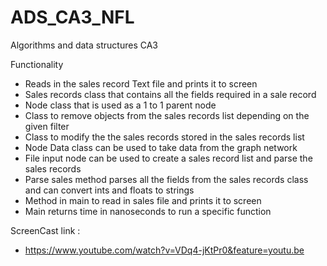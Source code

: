 # ADS_CA3_NFL

Algorithms and data structures CA3

Functionality

-   Reads in the sales record Text file and prints it to screen
-   Sales records class that contains all the fields required in a sale record
-   Node class that is used as a 1 to 1 parent node
-   Class to remove objects from the sales records list depending on the given filter
-   Class to modify the the sales records stored in the sales records list
-   Node Data class can be used to take data from the graph network
-   File input node can be used to create a sales record list and parse the sales records
-   Parse sales method parses all the fields from the sales records class and can convert ints and floats to strings 
-   Method in main to read in sales file and prints it to screen
-   Main returns time in nanoseconds to run a specific function

ScreenCast link :
-   https://www.youtube.com/watch?v=VDq4-jKtPr0&feature=youtu.be



